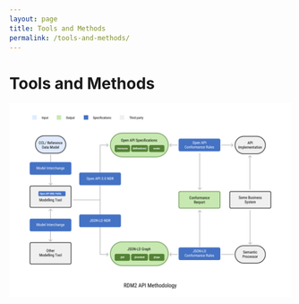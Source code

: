```yaml
---
layout: page
title: Tools and Methods
permalink: /tools-and-methods/
---
```

# Tools and Methods

![Methodology Diagram](../images/edi3-method.png)
